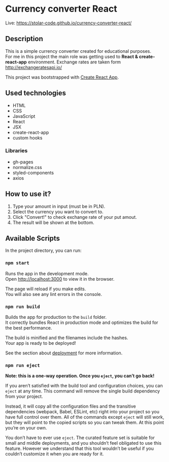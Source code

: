 # Currency converter React

Live: https://stolar-code.github.io/currency-converter-react/
## Description
This is a simple currency converter created for educational purposes.<br>
For me in this project the main role was getting used to **React & create-react-app** environment.
Exchange rates are taken form http://exchangeratesapi.io/

This project was bootstrapped with [Create React App](https://github.com/facebook/create-react-app).



##  Used technologies
 - HTML
 - CSS
 - JavaScript
 - React
 - JSX
 - create-react-app
 - custom hooks
### Libraries
 - gh-pages
 - normalize.css
 - styled-components
 - axios

## How to use it?
 1. Type your amount in input (must be in PLN).
 2. Select the currency you want to convert to.
 3. Click "Convert!" to check exchange rate of your put amout. 
 4. The result will be shown at the bottom.

## Available Scripts

In the project directory, you can run:

### `npm start`

Runs the app in the development mode.\
Open [http://localhost:3000](http://localhost:3000) to view it in the browser.

The page will reload if you make edits.\
You will also see any lint errors in the console.

### `npm run build`

Builds the app for production to the `build` folder.\
It correctly bundles React in production mode and optimizes the build for the best performance.

The build is minified and the filenames include the hashes.\
Your app is ready to be deployed!

See the section about [deployment](https://facebook.github.io/create-react-app/docs/deployment) for more information.

### `npm run eject`

**Note: this is a one-way operation. Once you `eject`, you can’t go back!**

If you aren’t satisfied with the build tool and configuration choices, you can `eject` at any time. This command will remove the single build dependency from your project.

Instead, it will copy all the configuration files and the transitive dependencies (webpack, Babel, ESLint, etc) right into your project so you have full control over them. All of the commands except `eject` will still work, but they will point to the copied scripts so you can tweak them. At this point you’re on your own.

You don’t have to ever use `eject`. The curated feature set is suitable for small and middle deployments, and you shouldn’t feel obligated to use this feature. However we understand that this tool wouldn’t be useful if you couldn’t customize it when you are ready for it.